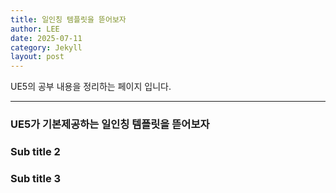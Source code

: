 ```yaml
---
title: 일인칭 템플릿을 뜯어보자
author: LEE
date: 2025-07-11
category: Jekyll
layout: post
---
```


UE5의 공부 내용을 정리하는 페이지 입니다.

-------------

### UE5가 기본제공하는 일인칭 템플릿을 뜯어보자

### Sub title 2

### Sub title 3
